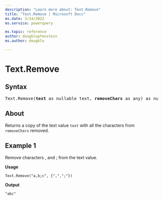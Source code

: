```yaml
---
description: "Learn more about: Text.Remove"
title: "Text.Remove | Microsoft Docs"
ms.date: 3/14/2022
ms.service: powerquery

ms.topic: reference
author: dougklopfenstein
ms.author: dougklo

---
```

# Text.Remove

## Syntax

<pre>
Text.Remove(<b>text</b> as nullable text, <b>removeChars</b> as any) as nullable text
</pre>
  
## About

Returns a copy of the text value `text` with all the characters from `removeChars` removed.

## Example 1

Remove characters , and ; from the text value.

**Usage**

```powerquery-m
Text.Remove("a,b;c", {",",";"})
```

**Output**

`"abc"`
